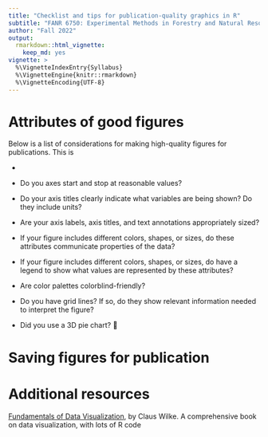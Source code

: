 ```yaml
---
title: "Checklist and tips for publication-quality graphics in R"
subtitle: "FANR 6750: Experimental Methods in Forestry and Natural Resources Research"
author: "Fall 2022"
output: 
  rmarkdown::html_vignette:
    keep_md: yes
vignette: >
  %\VignetteIndexEntry{Syllabus}
  %\VignetteEngine{knitr::rmarkdown}
  %\VignetteEncoding{UTF-8}
---
```




# Attributes of good figures

Below is a list of considerations for making high-quality figures for publications. This is 

- 

- Do you axes start and stop at reasonable values?

- Do your axis titles clearly indicate what variables are being shown? Do they include units? 

- Are your axis labels, axis titles, and text annotations appropriately sized? 

- If your figure includes different colors, shapes, or sizes, do these attributes communicate properties of the data? 

- If your figure includes different colors, shapes, or sizes, do have a legend to show what values are represented by these attributes? 

- Are color palettes colorblind-friendly? 

- Do you have grid lines? If so, do they show relevant information needed to interpret the figure? 

- Did you use a 3D pie chart? 👼

# Saving figures for publication

# Additional resources

[Fundamentals of Data Visualization](https://clauswilke.com/dataviz/), by Claus Wilke. A comprehensive book on data visualization, with lots of R code

